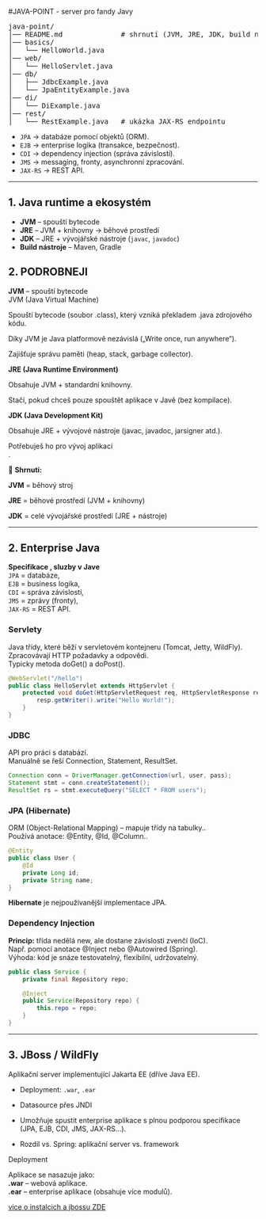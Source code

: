 #JAVA-POINT - server pro fandy Javy

<pre>
java-point/
│── README.md              # shrnutí (JVM, JRE, JDK, build nástroje, Enterprise Java, JBoss)
│── basics/
│   └── HelloWorld.java
│── web/
│   └── HelloServlet.java
│── db/
│   ├── JdbcExample.java
│   └── JpaEntityExample.java
│── di/
│   └── DiExample.java
│── rest/
│   └── RestExample.java   # ukázka JAX-RS endpointu
</pre>

* `JPA` → databáze pomocí objektů (ORM).
* `EJB` → enterprise logika (transakce, bezpečnost).
* `CDI` → dependency injection (správa závislostí).
* `JMS` → messaging, fronty, asynchronní zpracování.
* `JAX-RS` → REST API.

---

## 1. Java runtime a ekosystém
- **JVM** – spouští bytecode
- **JRE** – JVM + knihovny → běhové prostředí
- **JDK** – JRE + vývojářské nástroje (`javac`, `javadoc`)
- **Build nástroje** – Maven, Gradle

## 2. PODROBNEJI
**JVM** – spouští bytecode<br>
JVM (Java Virtual Machine)<br>

Spouští bytecode (soubor .class), který vzniká překladem .java zdrojového kódu.<br>

Díky JVM je Java platformově nezávislá („Write once, run anywhere“).<br>

Zajišťuje správu paměti (heap, stack, garbage collector).<br>

**JRE (Java Runtime Environment)**

Obsahuje JVM + standardní knihovny.<br>

Stačí, pokud chceš pouze spouštět aplikace v Javě (bez kompilace).<br>

**JDK (Java Development Kit)**

Obsahuje JRE + vývojové nástroje (javac, javadoc, jarsigner atd.).<br>

Potřebuješ ho pro vývoj aplikací<br>.

📌 **Shrnutí:**

**JVM** = běhový stroj

**JRE** = běhové prostředí (JVM + knihovny)

**JDK** = celé vývojářské prostředí (JRE + nástroje)

---

## 2. Enterprise Java

**Specifikace , sluzby v Jave** <br>
`JPA` = databáze,<br>
`EJB` = business logika,<br>
`CDI` = správa závislostí,<br>
`JMS` = zprávy (fronty),<br>
`JAX-RS` = REST API.<br>

### Servlety

Java třídy, které běží v servletovém kontejneru (Tomcat, Jetty, WildFly).<br>
Zpracovávají HTTP požadavky a odpovědi.<br>
Typicky metoda doGet() a doPost().<br>

```java
@WebServlet("/hello")
public class HelloServlet extends HttpServlet {
    protected void doGet(HttpServletRequest req, HttpServletResponse resp) throws IOException {
        resp.getWriter().write("Hello World!");
    }
}
```

### JDBC
API pro práci s databází.<br>
Manuálně se řeší Connection, Statement, ResultSet.<br>

```java
Connection conn = DriverManager.getConnection(url, user, pass);
Statement stmt = conn.createStatement();
ResultSet rs = stmt.executeQuery("SELECT * FROM users");
```
### JPA (Hibernate)
ORM (Object-Relational Mapping) – mapuje třídy na tabulky..<br>
Používá anotace: @Entity, @Id, @Column..<br>
```java
@Entity
public class User {
    @Id
    private Long id;
    private String name;
}
```
**Hibernate** je nejpoužívanější implementace JPA.


### Dependency Injection

**Princip:** třída nedělá new, ale dostane závislosti zvenčí (IoC).<br>
Např. pomocí anotace @Inject nebo @Autowired (Spring).<br>
Výhoda: kód je snáze testovatelný, flexibilní, udržovatelný.<br>

```java
public class Service {
    private final Repository repo;

    @Inject
    public Service(Repository repo) {
        this.repo = repo;
    }
}
```

---

## 3. JBoss / WildFly
Aplikační server implementující Jakarta EE (dříve Java EE).<br>
- Deployment: `.war`, `.ear`
- Datasource přes JNDI
- Umožňuje spustit enterprise aplikace s plnou podporou specifikace (JPA, EJB, CDI, JMS, JAX-RS…).
  
- Rozdíl vs. Spring: aplikační server vs. framework

Deployment<br>

Aplikace se nasazuje jako:<br>
**.war** – webová aplikace.<br>
**.ear** – enterprise aplikace (obsahuje více modulů).<br>

[vice o instalcich a jbossu  ZDE ](https://github.com/PajaspaceNet/jboss-basic-/tree/main)










